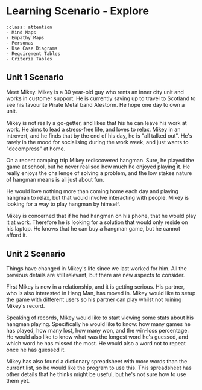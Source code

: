# Learning Scenario - Explore

```{admonition} Tools used to complete the Explore phase:
:class: attention
- Mind Maps
- Empathy Maps
- Personas
- Use Case Diagrams
- Requirement Tables
- Criteria Tables
```

## Unit 1 Scenario
Meet Mikey. Mikey is a 30 year-old guy who rents an inner city unit and works in customer support. He is currently saving up to travel to Scotland to see his favourite Pirate Metal band Alestorm. He hope one day to own a unit.

Mikey is not really a go-getter, and likes that his he can leave his work at work. He aims to lead a stress-free life, and loves to relax.
Mikey in an introvert, and he finds that by the end of his day, he is "all talked out". He's rarely in the mood for socialising during the work week, and just wants to "decompress" at home. 

On a recent camping trip Mikey rediscovered hangman. Sure, he played the game at school, but he never realised how much he enjoyed playing it. He really enjoys the challenge of solving a problem, and the low stakes nature of hangman means is all just about fun. 

He would love nothing more than coming home each day and playing hangman to relax, but that would involve interacting with people. Mikey is looking for a way to play hangman by himself.

Mikey is concerned that if he had hangman on his phone, that he would play it at work. Therefore he is looking for a solution that would only reside on his laptop. He knows that he can buy a hangman game, but he cannot afford it.

## Unit 2 Scenario
Things have changed in Mikey's life since we last worked for him. All the previous details are still relevant, but there are new aspects to consider.

First Mikey is now in a relationship, and it is getting serious. His partner, who is also interested in Hang Man, has moved in. Mikey would like to setup the game with different users so his partner can play whilst not ruining Mikey's record.

Speaking of records, Mikey would like to start viewing some stats about his hangman playing. Specifically he would like to know: how many games he has played, how many lost, how many won, and the win-loss percentage. He would also like to know what was the longest word he's guessed, and which word he has missed the most. He would also a word not to repeat once he has guessed it.

Mikey has also found a dictionary spreadsheet with more words than the current list, so he would like the program to use this. This spreadsheet has other details that he thinks might be useful, but he's not sure how to use them yet.